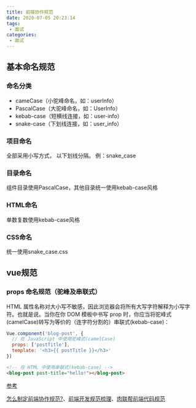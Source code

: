 ```yaml
---
title: 前端协作规范
date: 2020-07-05 20:23:14
tags:
 - 面试
categories: 
 - 面试
---
```

## 基本命名规范
### 命名分类
- cameCase（小驼峰命名，如：userInfo）
- PascalCase（大驼峰命名，如：UserInfo）
- kebab-case（短横线连接，如：user-info）
- snake-case（下划线连接，如：user_info）

### 项目命名
全部采用小写方式， 以下划线分隔。 例：snake_case

### 目录命名
组件目录使用PascalCase，其他目录统一使用kebab-case风格
### HTML命名
单数复数使用kebab-case风格
### CSS命名
统一使用snake_case.css

## vue规范

### props 命名规范（驼峰及串联式）
HTML 属性名称对大小写不敏感，因此浏览器会将所有大写字符解释为小写字符。也就是说。当你在你 DOM 模板中书写 prop 时，你应当将驼峰式(camelCase)转写为等价的（连字符分割的）串联式(kebab-case)：
```js
Vue.component('blog-post', {
  // 在 JavaScript 中使用驼峰式(camelCase)
  props: ['postTitle'],
  template: '<h3>{{ postTitle }}</h3>'
})
```

```html
<!-- 在 HTML 中使用串联式(kebab-case) -->
<blog-post post-title="hello!"></blog-post>
```


[参考](https://juejin.im/post/5ea67565e51d45285215915f#heading-36)

[怎么制定前端协作规范?](https://juejin.im/post/5d3a7134f265da1b5d57f1ed#heading-0)、[前端开发规范梳理](https://juejin.im/post/5e3d0362e51d4526d87c605d#heading-0)、[肉联帮前端代码规范](https://juejin.im/post/5ea67565e51d45285215915f)